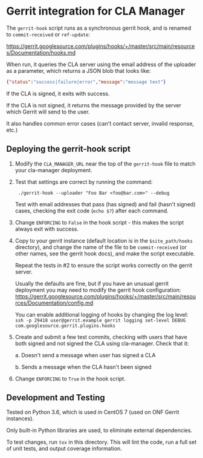 # Gerrit integration for CLA Manager

The `gerrit-hook` script runs as a synchronous gerrit hook, and is renamed to
`commit-received` or `ref-update`:

https://gerrit.googlesource.com/plugins/hooks/+/master/src/main/resources/Documentation/hooks.md

When run, it queries the CLA server using the email address of the uploader as
a parameter, which returns a JSON blob that looks like:

```json
{"status":"success|failure|error","message":"message text"}
```

If the CLA is signed, it exits with success.

If the CLA is not signed, it returns the message provided by the server which
Gerrit will send to the user.

It also handles common error cases (can't contact server, invalid response,
etc.)

## Deploying the gerrit-hook script

1. Modify the `CLA_MANAGER_URL` near the top of the `gerrit-hook` file to match
   your cla-manager deployment.

2. Test that settings are correct by running the command:

        ./gerrit-hook --uploader "Foo Bar <foo@bar.com>" --debug

   Test with email addresses that pass (has signed) and fail (hasn't signed)
   cases, checking the exit code (`echo $?`) after each command.

3. Change `ENFORCING` to `False` in the hook script - this makes the script
   always exit with success.

4. Copy to your gerrit instance (default location is in the `$site_path/hooks`
   directory), and change the name of the file to be `commit-received` (or
   other names, see the gerrit hook docs), and make the script executable.

   Repeat the tests in #2 to ensure the script works correctly on the gerrit
   server.

   Usually the defaults are fine, but if you have an unusual gerrit deployment
   you may need to modify the gerrit hook configuration:
   https://gerrit.googlesource.com/plugins/hooks/+/master/src/main/resources/Documentation/config.md

   You can enable additional logging of hooks by changing the log level:
   `ssh -p 29418 user@gerrit.example gerrit logging set-level DEBUG com.googlesource.gerrit.plugins.hooks`

5. Create and submit a few test commits, checking with users that have both
   signed and not signed the CLA using cla-manager.  Check that it:

   a. Doesn't send a message when user has signed a CLA

   b. Sends a message when the CLA hasn't been signed

6. Change `ENFORCING` to `True` in the hook script.

## Development and Testing

Tested on Python 3.6, which is used in CentOS 7 (used on ONF Gerrit instances).

Only built-in Python libraries are used, to eliminate external dependencies.

To test changes, run `tox` in this directory. This will lint the code, run a
full set of unit tests, and output coverage information.
